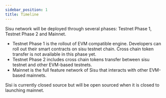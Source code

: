```yaml
---
sidebar_position: 1
title: Timeline
---
```


Sisu network will be deployed through several phases: Testnet Phase 1, Testnet Phase 2 and Mainnet.

- Testnet Phase 1 is the rollout of EVM compatible engine. Developers can roll out their smart contracts on sisu testnet chain. Cross chain token transfer is not available in this phase yet.
- Testnet Phase 2 includes cross chain tokens transfer between sisu testnet and other EVM-based testnets.
- Mainnet is the full feature network of Sisu that interacts with other EVM-based mainnets.

Sisi is currently closed source but will be open sourced when it is closed to launching mainnet.
